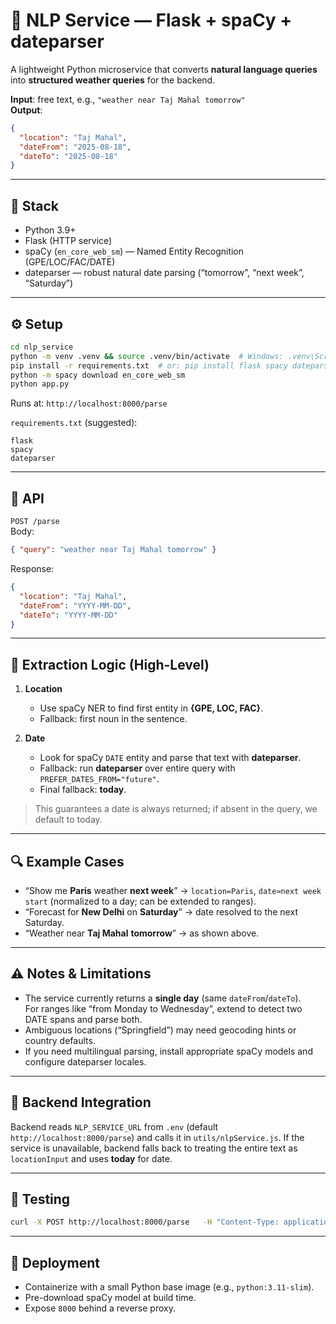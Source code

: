 # 🤖 NLP Service — Flask + spaCy + dateparser

A lightweight Python microservice that converts **natural language queries** into **structured weather queries** for the backend.

**Input**: free text, e.g., `"weather near Taj Mahal tomorrow"`  
**Output**:
```json
{
  "location": "Taj Mahal",
  "dateFrom": "2025-08-18",
  "dateTo": "2025-08-18"
}
```

---

## 🧱 Stack
- Python 3.9+
- Flask (HTTP service)
- spaCy (`en_core_web_sm`) — Named Entity Recognition (GPE/LOC/FAC/DATE)
- dateparser — robust natural date parsing (“tomorrow”, “next week”, “Saturday”)

---

## ⚙️ Setup

```bash
cd nlp_service
python -m venv .venv && source .venv/bin/activate  # Windows: .venv\Scripts\activate
pip install -r requirements.txt  # or: pip install flask spacy dateparser
python -m spacy download en_core_web_sm
python app.py
```
Runs at: `http://localhost:8000/parse`

`requirements.txt` (suggested):
```
flask
spacy
dateparser
```

---

## 📡 API

`POST /parse`  
Body:
```json
{ "query": "weather near Taj Mahal tomorrow" }
```
Response:
```json
{
  "location": "Taj Mahal",
  "dateFrom": "YYYY-MM-DD",
  "dateTo": "YYYY-MM-DD"
}
```

---

## 🧠 Extraction Logic (High-Level)

1. **Location**
   - Use spaCy NER to find first entity in **{GPE, LOC, FAC}**.
   - Fallback: first noun in the sentence.

2. **Date**
   - Look for spaCy `DATE` entity and parse that text with **dateparser**.
   - Fallback: run **dateparser** over entire query with `PREFER_DATES_FROM="future"`.
   - Final fallback: **today**.

> This guarantees a date is always returned; if absent in the query, we default to today.

---

## 🔍 Example Cases

- “Show me **Paris** weather **next week**” → `location=Paris`, `date≈next week start` (normalized to a day; can be extended to ranges).
- “Forecast for **New Delhi** on **Saturday**” → date resolved to the next Saturday.
- “Weather near **Taj Mahal** **tomorrow**” → as shown above.

---

## ⚠️ Notes & Limitations

- The service currently returns a **single day** (same `dateFrom`/`dateTo`).  
  For ranges like “from Monday to Wednesday”, extend to detect two DATE spans and parse both.
- Ambiguous locations (“Springfield”) may need geocoding hints or country defaults.
- If you need multilingual parsing, install appropriate spaCy models and configure dateparser locales.

---

## 🔗 Backend Integration

Backend reads `NLP_SERVICE_URL` from `.env` (default `http://localhost:8000/parse`) and calls it in `utils/nlpService.js`. If the service is unavailable, backend falls back to treating the entire text as `locationInput` and uses **today** for date.

---

## 🧪 Testing

```bash
curl -X POST http://localhost:8000/parse   -H "Content-Type: application/json"   -d '{"query":"weather near Taj Mahal tomorrow"}'
```

---

## 🚀 Deployment

- Containerize with a small Python base image (e.g., `python:3.11-slim`).
- Pre-download spaCy model at build time.
- Expose `8000` behind a reverse proxy.
